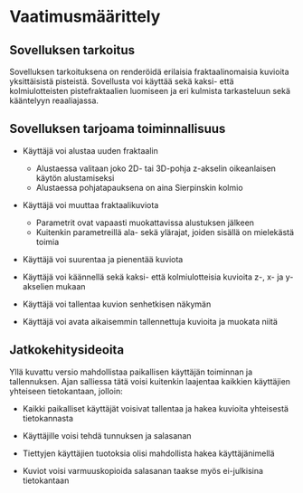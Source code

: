 # Vaatimusmäärittely

## Sovelluksen tarkoitus

Sovelluksen tarkoituksena on renderöidä erilaisia fraktaalinomaisia kuvioita yksittäisistä pisteistä.
Sovellusta voi käyttää sekä kaksi- että kolmiulotteisten pistefraktaalien luomiseen ja
eri kulmista tarkasteluun sekä kääntelyyn reaaliajassa.

## Sovelluksen tarjoama toiminnallisuus

* Käyttäjä voi alustaa uuden fraktaalin

	* Alustaessa valitaan joko 2D- tai 3D-pohja z-akselin oikeanlaisen käytön alustamiseksi
	* Alustaessa pohjatapauksena on aina Sierpinskin kolmio

* Käyttäjä voi muuttaa fraktaalikuviota

	* Parametrit ovat vapaasti muokattavissa alustuksen jälkeen
	* Kuitenkin parametreillä ala- sekä ylärajat, joiden sisällä on mielekästä toimia

* Käyttäjä voi suurentaa ja pienentää kuviota

* Käyttäjä voi käännellä sekä kaksi- että kolmiulotteisia kuvioita z-, x- ja y-akselien mukaan

* Käyttäjä voi tallentaa kuvion senhetkisen näkymän

* Käyttäjä voi avata aikaisemmin tallennettuja kuvioita ja muokata niitä

## Jatkokehitysideoita

Yllä kuvattu versio mahdollistaa paikallisen käyttäjän toiminnan ja tallennuksen.
Ajan salliessa tätä voisi kuitenkin laajentaa kaikkien käyttäjien yhteiseen tietokantaan, jolloin:

* Kaikki paikalliset käyttäjät voisivat tallentaa ja hakea kuvioita yhteisestä tietokannasta

* Käyttäjille voisi tehdä tunnuksen ja salasanan

* Tiettyjen käyttäjien tuotoksia olisi mahdollista hakea käyttäjänimellä

* Kuviot voisi varmuuskopioida salasanan taakse myös ei-julkisina tietokantaan 
